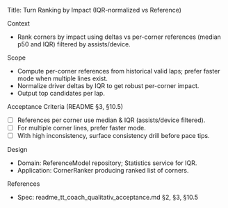 Title: Turn Ranking by Impact (IQR-normalized vs Reference)

Context
- Rank corners by impact using deltas vs per-corner references (median p50 and IQR) filtered by assists/device.

Scope
- Compute per-corner references from historical valid laps; prefer faster mode when multiple lines exist.
- Normalize driver deltas by IQR to get robust per-corner impact.
- Output top candidates per lap.

Acceptance Criteria (README §3, §10.5)
- [ ] References per corner use median & IQR (assists/device filtered).
- [ ] For multiple corner lines, prefer faster mode.
- [ ] With high inconsistency, surface consistency drill before pace tips.

Design
- Domain: ReferenceModel repository; Statistics service for IQR.
- Application: CornerRanker producing ranked list of corners.

References
- Spec: readme_tt_coach_qualitativ_acceptance.md §2, §3, §10.5

